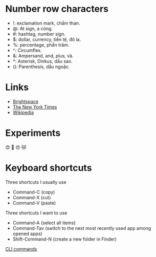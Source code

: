 # Number row characters

- !: exclamation mark, chấm than.
- @: At sign, a còng.
- \#: hashtag, number sign.
- $: dollar, currency, tiền tệ, đô la.
- %: percentage, phần trăm.
- ^: Circumflex.
- &: Ampersand, and, plus, và.
- \*: Asterisk, Dinkus, dấu sao. 
- (): Parenthesis, dấu ngoặc.

# Links

- [Brightspace](https://learn.georgebrown.ca/d2l/home!)
- [The New York Times](https://www.thetimes.com/?id=20165515643&gad_source=1&gclid=Cj0KCQjw3bm3BhDJARIsAKnHoVUd25f7-aveNsv3DABjwCsSxRgkQNcHcN9_EXKYWnTTHpeWT4QmPo0aAt0jEALw_wcB)
- [Wikipedia](https://en.wikipedia.org/wiki/Main_Page)

# Experiments

:heart_eyes:
:stars:
:angry:
:crying_cat_face: 

# Keyboard shortcuts

Three shortcuts I usually use
- Command-C (copy)
- Command-X (cut)
- Command-V (paste)

Three shortcuts I want to use

- Command-A (select all items)
- Command-Tav (switch to the next most recently used app among opened apps)
- Shift-Command-N (create a new folder in Finder)

[CLI commands](docs/cli.md) 



